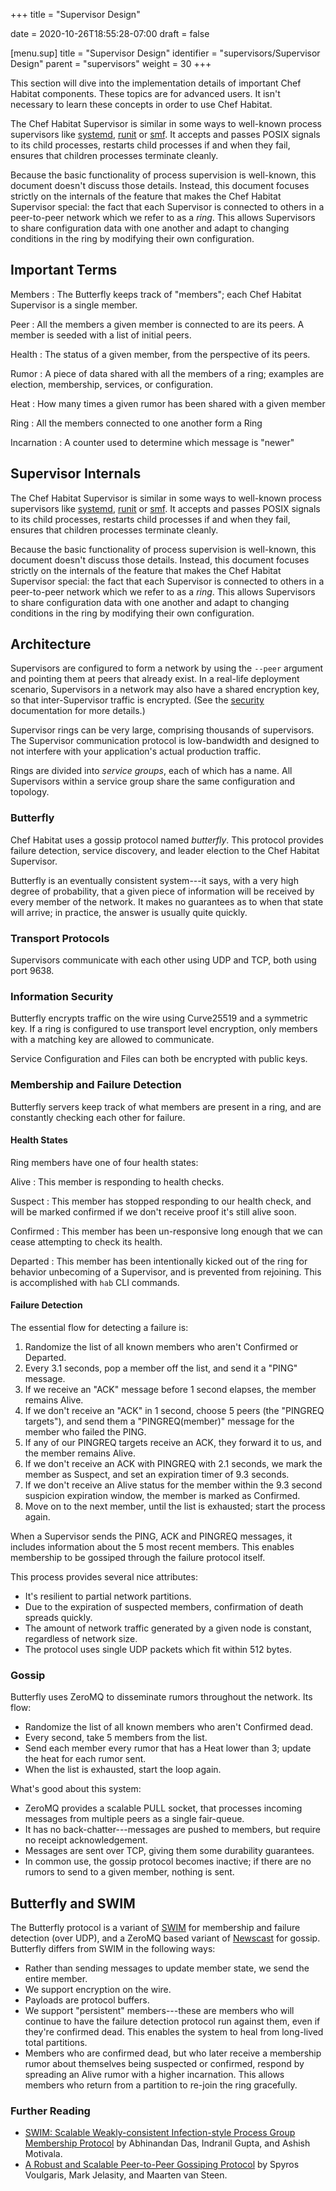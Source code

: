 +++
title = "Supervisor Design"

date = 2020-10-26T18:55:28-07:00
draft = false


[menu.sup]
    title = "Supervisor Design"
    identifier = "supervisors/Supervisor Design"
    parent = "supervisors"
    weight = 30
+++

This section will dive into the implementation details of important Chef Habitat components. These topics are for advanced users. It isn't necessary to learn these concepts in order to use Chef Habitat.

The Chef Habitat Supervisor is similar in some ways to well-known process supervisors like [systemd](https://www.freedesktop.org/wiki/Software/systemd/), [runit](http://smarden.org/runit/) or [smf](https://en.wikipedia.org/wiki/Service_Management_Facility). It accepts and passes POSIX signals to its child processes, restarts child processes if and when they fail, ensures that children processes terminate cleanly.

Because the basic functionality of process supervision is well-known, this document doesn't discuss those details. Instead, this document focuses strictly on the internals of the feature that makes the Chef Habitat Supervisor special: the fact that each Supervisor is connected to others in a peer-to-peer network which we refer to as a _ring_. This allows Supervisors to share configuration data with one another and adapt to changing conditions in the ring by modifying their own configuration.

## Important Terms

Members
: The Butterfly keeps track of "members"; each Chef Habitat Supervisor is a single member.

Peer
: All the members a given member is connected to are its peers. A member is seeded with a list of initial peers.

Health
: The status of a given member, from the perspective of its peers.

Rumor
: A piece of data shared with all the members of a ring; examples are election, membership, services, or configuration.

Heat
: How many times a given rumor has been shared with a given member

Ring
: All the members connected to one another form a Ring

Incarnation
: A counter used to determine which message is "newer"

## Supervisor Internals

The Chef Habitat Supervisor is similar in some ways to well-known process supervisors like [systemd](https://www.freedesktop.org/wiki/Software/systemd/), [runit](http://smarden.org/runit/) or [smf](https://en.wikipedia.org/wiki/Service_Management_Facility). It accepts and passes POSIX signals to its child processes, restarts child processes if and when they fail, ensures that children processes terminate cleanly.

Because the basic functionality of process supervision is well-known, this document doesn't discuss those details. Instead, this document focuses strictly on the internals of the feature that makes the Chef Habitat Supervisor special: the fact that each Supervisor is connected to others in a peer-to-peer network which we refer to as a _ring_. This allows Supervisors to share configuration data with one another and adapt to changing conditions in the ring by modifying their own configuration.

## Architecture

Supervisors are configured to form a network by using the `--peer` argument and pointing them at peers that already exist. In a real-life deployment scenario, Supervisors in a network may also have a shared encryption key, so that inter-Supervisor traffic is encrypted. (See the [security](../reference/keys) documentation for more details.)

Supervisor rings can be very large, comprising thousands of supervisors. The Supervisor communication protocol is low-bandwidth and designed to not interfere with your application's actual production traffic.

Rings are divided into _service groups_, each of which has a name. All Supervisors within a service group share the same configuration and topology.

### Butterfly

Chef Habitat uses a gossip protocol named _butterfly_. This protocol provides failure detection, service discovery, and leader election to the Chef Habitat Supervisor.

Butterfly is an eventually consistent system---it says, with a very high degree of probability, that a given piece of information will be received by every member of the network. It makes no guarantees as to when that state will arrive; in practice, the answer is usually quite quickly.

### Transport Protocols

Supervisors communicate with each other using UDP and TCP, both using port 9638.

### Information Security

Butterfly encrypts traffic on the wire using Curve25519 and a symmetric key. If a ring is configured to use transport level encryption, only members with a matching key are allowed to communicate.

Service Configuration and Files can both be encrypted with public keys.

### Membership and Failure Detection

Butterfly servers keep track of what members are present in a ring, and are constantly checking each other for failure.

#### Health States

Ring members have one of four health states:

Alive
: This member is responding to health checks.

Suspect
: This member has stopped responding to our health check, and will be marked confirmed if we don't receive proof it's still alive soon.

Confirmed
: This member has been un-responsive long enough that we can cease attempting to check its health.

Departed
: This member has been intentionally kicked out of the ring for behavior unbecoming of a Supervisor, and is prevented from rejoining. This is accomplished with `hab` CLI commands.

#### Failure Detection

The essential flow for detecting a failure is:

1. Randomize the list of all known members who aren't Confirmed or Departed.
1. Every 3.1 seconds, pop a member off the list, and send it a "PING" message.
1. If we receive an "ACK" message before 1 second elapses, the member remains Alive.
1. If we don't receive an "ACK" in 1 second, choose 5 peers (the "PINGREQ targets"), and send them a "PINGREQ(member)" message for the member who failed the PING.
1. If any of our PINGREQ targets receive an ACK, they forward it to us, and the member remains Alive.
1. If we don't receive an ACK with PINGREQ with 2.1 seconds, we mark the member as Suspect, and set an expiration timer of 9.3 seconds.
1. If we don't receive an Alive status for the member within the 9.3 second suspicion expiration window, the member is marked as Confirmed.
1. Move on to the next member, until the list is exhausted; start the process again.

When a Supervisor sends the PING, ACK and PINGREQ messages, it includes information about the 5 most recent members. This enables membership to be gossiped through the failure protocol itself.

This process provides several nice attributes:

- It's resilient to partial network partitions.
- Due to the expiration of suspected members, confirmation of death spreads quickly.
- The amount of network traffic generated by a given node is constant, regardless of network size.
- The protocol uses single UDP packets which fit within 512 bytes.

### Gossip

Butterfly uses ZeroMQ to disseminate rumors throughout the network. Its flow:

- Randomize the list of all known members who aren't Confirmed dead.
- Every second, take 5 members from the list.
- Send each member every rumor that has a Heat lower than 3; update the heat for each rumor sent.
- When the list is exhausted, start the loop again.

What's good about this system:

- ZeroMQ provides a scalable PULL socket, that processes incoming messages from multiple peers as a single fair-queue.
- It has no back-chatter---messages are pushed to members, but require no receipt acknowledgement.
- Messages are sent over TCP, giving them some durability guarantees.
- In common use, the gossip protocol becomes inactive; if there are no rumors to send to a given member, nothing is sent.

## Butterfly and SWIM

The Butterfly protocol is a variant of [SWIM](https://prakhar.me/articles/swim) for membership and failure detection (over UDP), and a ZeroMQ based variant of [Newscast](https://www.cs.unibo.it/bison/publications/ap2pc03.pdf) for gossip. Butterfly differs from SWIM in the following ways:

- Rather than sending messages to update member state, we send the entire member.
- We support encryption on the wire.
- Payloads are protocol buffers.
- We support "persistent" members---these are members who will continue to have the failure detection protocol run against them, even if they're confirmed dead. This enables the system to heal from long-lived total partitions.
- Members who are confirmed dead, but who later receive a membership rumor about themselves being suspected or confirmed, respond by spreading an Alive rumor with a higher incarnation. This allows members who return from a partition to re-join the ring gracefully.

### Further Reading

- [SWIM: Scalable Weakly-consistent Infection-style Process Group Membership
Protocol](https://www.cs.cornell.edu/projects/Quicksilver/public_pdfs/SWIM.pdf) by Abhinandan Das, Indranil Gupta, and Ashish Motivala.
- [A Robust and Scalable Peer-to-Peer Gossiping Protocol](https://citeseerx.ist.psu.edu/viewdoc/download?doi=10.1.1.90.8773&rep=rep1&type=pdf) by Spyros Voulgaris, Mark Jelasity, and Maarten van Steen.
